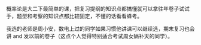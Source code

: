 概率论是大二下最简单的课，把复习提纲的知识点都搞懂就可以拿往年卷子试试手，题型和考察的知识点都比较固定，不懂的话看看蜂考。

我选的老师是周小安，数电上过的同学如果习惯他讲课可以继续选，期末复习也会讲 and 发以前的卷子（这点个人觉得特别适合考试周女娲补天的同学）。
